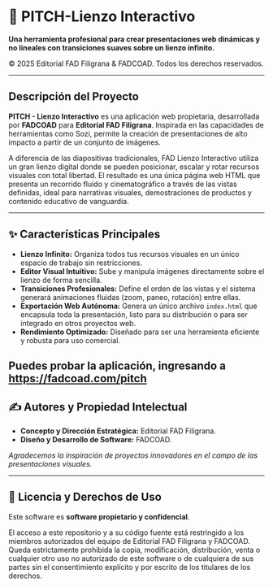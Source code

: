# 🎨 PITCH-Lienzo Interactivo

**Una herramienta profesional para crear presentaciones web dinámicas y no lineales con transiciones suaves sobre un lienzo infinito.**

© 2025 Editorial FAD Filigrana & FADCOAD. Todos los derechos reservados.

---

## Descripción del Proyecto

**PITCH - Lienzo Interactivo** es una aplicación web propietaria, desarrollada por **FADCOAD** para **Editorial FAD Filigrana**. Inspirada en las capacidades de herramientas como Sozi, permite la creación de presentaciones de alto impacto a partir de un conjunto de imágenes.

A diferencia de las diapositivas tradicionales, FAD Lienzo Interactivo utiliza un gran lienzo digital donde se pueden posicionar, escalar y rotar recursos visuales con total libertad. El resultado es una única página web HTML que presenta un recorrido fluido y cinematográfico a través de las vistas definidas, ideal para narrativas visuales, demostraciones de productos y contenido educativo de vanguardia.

---

## ✨ Características Principales

* **Lienzo Infinito:** Organiza todos tus recursos visuales en un único espacio de trabajo sin restricciones.
* **Editor Visual Intuitivo:** Sube y manipula imágenes directamente sobre el lienzo de forma sencilla.
* **Transiciones Profesionales:** Define el orden de las vistas y el sistema generará animaciones fluidas (zoom, paneo, rotación) entre ellas.
* **Exportación Web Autónoma:** Genera un único archivo `index.html` que encapsula toda la presentación, listo para su distribución o para ser integrado en otros proyectos web.
* **Rendimiento Optimizado:** Diseñado para ser una herramienta eficiente y robusta para uso comercial.

Puedes probar la aplicación, ingresando a https://fadcoad.com/pitch
---

## ✍️ Autores y Propiedad Intelectual

* **Concepto y Dirección Estratégica:** Editorial FAD Filigrana.
* **Diseño y Desarrollo de Software:** FADCOAD.

*Agradecemos la inspiración de proyectos innovadores en el campo de las presentaciones visuales.*

---

## 📄 Licencia y Derechos de Uso

Este software es **software propietario y confidencial**.

El acceso a este repositorio y a su código fuente está restringido a los miembros autorizados del equipo de Editorial FAD Filigrana y FADCOAD. Queda estrictamente prohibida la copia, modificación, distribución, venta o cualquier otro uso no autorizado de este software o de cualquiera de sus partes sin el consentimiento explícito y por escrito de los titulares de los derechos.
